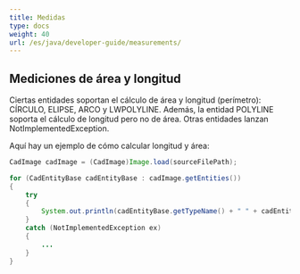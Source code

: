 ```yaml
---
title: Medidas
type: docs
weight: 40
url: /es/java/developer-guide/measurements/
---
```


## **Mediciones de área y longitud**

Ciertas entidades soportan el cálculo de área y longitud (perímetro): CÍRCULO, ELIPSE, ARCO y LWPOLYLINE. Además, la entidad POLYLINE soporta el cálculo de longitud pero no de área. Otras entidades lanzan NotImplementedException.

Aquí hay un ejemplo de cómo calcular longitud y área:

```java
CadImage cadImage = (CadImage)Image.load(sourceFilePath);

for (CadEntityBase cadEntityBase : cadImage.getEntities())
{
	try
	{
		System.out.println(cadEntityBase.getTypeName() + " " + cadEntityBase.getArea() + " " + cadEntityBase.getLength());
	}
	catch (NotImplementedException ex)
	{
		...
	}
}
```
